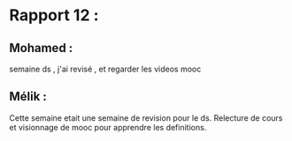 # Rapport 12 :

## Mohamed : 
semaine ds , j'ai revisé , et regarder les videos mooc
## Mélik : 

Cette semaine etait une semaine de revision pour le ds. Relecture de cours et visionnage de mooc pour apprendre les definitions.
